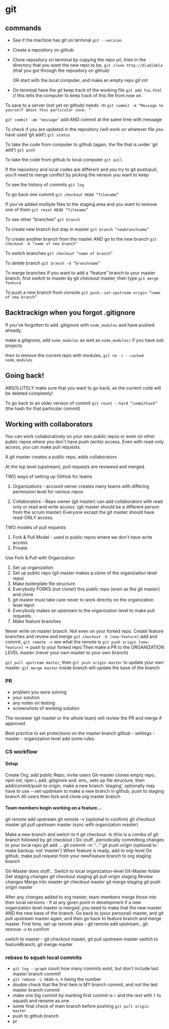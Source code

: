 # git

## commands

- See if the machine has git on terminal `git --version`

- Create a repository on github

- Clone repository on terminal by copying the repo url, then in the directory that you want the new repo to be, `git clone http://blablabla` (that you got through the repository on github)

  OR start with the local computer, and make an empty repo
  git init

- On terminal have the git keep track of the working file
  `git add foo.html` // this tells the computer to keep track of this file from now on.

To save to a server (not yet on github) needs -m
`git commit -m “Message to yourself about this particular save. “`

`git commit -am "message"`
add AND commit at the same time with message

To check if you are updated in the repository (will work on whatever file you have used ‘git add’)
`git status`

To take the code from computer to github (again, the file that is under ‘git add’)
`git push`

To take the code from github to local computer
`git pull`

If the repository and local codes are different and you try to git push/pull, you’ll need to merge conflict by picking the version you want to keep

To see the history of commits
`git log`

To go back one commit
`git checkout HEAD “filename”`

If you’ve added multiple files to the staging area and you want to remove one of them
`git reset HEAD “filename”`

To see other “branches”
`git branch`

To create new branch but stay in master
`git branch “newbranchname”`

To create another branch from the master AND go to the new branch
`git checkout -b “name of new branch”`

To switch branches
`git checkout “name of branch”`

To delete branch
`git branch -d “branchname”`

To merge branches
If you want to add a “feature” branch to your master branch, first switch to master by git checkout master, then type
`git merge feature`

To push a new branch from console
`git push--set-upstream origin “name of new branch”`

## Backtrackign when you forgot .gitignore

If you've forgotten to add .gitignore with `node_modules` and have pushed already,

make a gitignore, add `node_modules` as well as `node_modules/` if you have sub projects

then to remove the current repo with modules,
`git rm -r --cached node_modules`

## Going back!

ABSOLUTELY make sure that you want to go back, as the current code will be deleted completely!

To go back to an older version of commit
`git reset --hard “commithash”` (the hash for that particular commit)

## Working with collaborators

You can work collaboratively on your own public repos or even on other public repos where you don't have push (write) access. Even with read-only access, you can make pull requests.

A git master creates a public repo, adds collaborators

At the top level (upstream), pull requests are reviewed and merged.

TWO ways of setting up GitHub for teams

1. Organizations - account owner creates many teams with differing permission level for various repos

2) Collaborators - Repo owner (git master) can add collaborators with read only or read and write access.
   (git master should be a different person from the scrum master) Everyone except the git master should have read-ONLY access.

TWO models of pull requests

1. Fork & Pull Model - used in public repos where we don't have write access
2. Private

Use Fork & Pull with Organization

1.  Set up organization
2.  Set up public repo (git master makes a clone of the organization level repo)
3.  Make boilerplate file structure
4.  Everybody FORKS (not clone!) this public repo (even as the git master) and clone
5.  git master must take care never to work directly on the organization level repo!
6.  Everybody makes an upstream to the organization level to make pull requests.
7.  Make feature branches

Never write on master branch. Not even on your forked repo. Create feature branches and review and merge
`git checkout -b [new-feature]`
add and commit,
`git remote -v` see what the remote is
`git push origin [new-feature]` -> push to your forked repo
Then make a PR to the ORGANIZATION LEVEL master (never your own master to your own branch)

`git pull upstream master`, then `git push origin master` to update your own master.
`git merge master` inside branch will update the base of the branch

### PR

- problem you were solving
- your solution
- any notes on testing
- screenshots of working solution

The reviewer (git master or the whole team) will review the PR and merge if approved.

Best practice to set protections on the master branch
github - settings - master - organization level add some rules.

### CS workflow

#### Setup

Create Org, add public Repo, invite users
Git-master clones empty repo, npm init, npm i, add .gitignore and .env,, sets up file structure, then add/commit/push to origin, make a new branch ‘staging’, optionally may have to use --set-upstream to make a new branch in github, push to staging branch
All users then fork and clone org master branch

#### Team members begin working on a feature…

git remote add upstream <org url>
git remote -v (optional to confirm)
git checkout master
git pull upstream master (sync with organization master)

Make a new branch and switch to it
git checkout -b <newFeature> (this is a combo of git branch <newFeature> followed by git checkout <newFeature>)
Do stuff...periodically committing changes to your local repo
git add …
git commit -m “...”
git push origin <newFeature> (optional to make backup; not ‘master’)
When feature is ready, add to org-level
On github, make pull request from your newFeature branch to org staging branch

Git-Master does stuff...
Switch to local organization-level Git-Master folder
Get staging changes
git checkout staging
git pull origin staging
Review changes
Merge into master
git checkout master
git merge staging
git push origin master

After any changes added to org master, team members merge those into their local versions - If at any given point in development if a new organization level master is merged, you need to make that the new master AND the new base of the branch. Go back to (your personal) master, and git pull upstream master again, and then go back to feature branch and merge master.
First time, set up remote alias - git remote add upstream <org url>, git remove -v to confirm

switch to master - git checkout master, git pull upstream master
switch to featureBranch, git merge master

### rebase to squah local commits

- `git log --graph` count how many commits exist, but don't include last master branch commit!
- `git rebase -i HEAD~n`, n being the number
- double check that the first item is MY branch commit, and not the last master branch commit
- make one big commit by marking first commit is `r` and the rest with `f` to squash and rename as one
- some final check of main branch before pushing `git pull origin master`
- push to github branch
- pr
